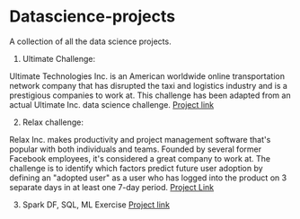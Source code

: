 # Datascience-projects
A collection of all the data science projects.  

1. Ultimate Challenge:

Ultimate Technologies Inc. is an American worldwide online transportation network company that has disrupted the taxi and logistics industry and is a prestigious companies to work at. This challenge has been adapted from an actual Ultimate Inc. data science challenge.
[Project link](https://github.com/aspiringdatascientist/Datascience-projects/blob/master/Ultimate_challenge_soluton.ipynb)

2. Relax challenge:

Relax Inc. makes productivity and project management software that's popular with both individuals and teams. Founded by several former Facebook employees, it's considered a great company to work at. The challenge is to identify  which  factors  predict  future  user
adoption by defining an "adopted user" as a user who has logged into the product on 3 separate days in at least one 7-day period.
[Project Link](https://github.com/aspiringdatascientist/Datascience-projects/blob/master/relax_challenge.ipynb)

3. Spark DF, SQL, ML Exercise
[Project link](https://databricks-prod-cloudfront.cloud.databricks.com/public/4027ec902e239c93eaaa8714f173bcfc/245497729593797/779514714461127/7443804034581037/latest.html)
